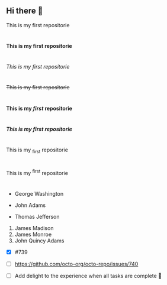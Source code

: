 ## Hi there 👋
This is my first repositorie
#
**This is my first repositorie**
#
*This is my first repositorie*
#
~~This is my first repositorie~~
#
**This is my _first_ repositorie**
#
***This is my first repositorie***
#
This is my <sub>first</sub> repositorie
#
This is my <sup>first</sup> repositorie
#
- George Washington
* John Adams
+ Thomas Jefferson
1. James Madison
1. James Monroe
1. John Quincy Adams

- [x] #739
- [ ] https://github.com/octo-org/octo-repo/issues/740
- [ ] Add delight to the experience when all tasks are complete :tada:


<!--

**Here are some ideas to get you started:**

🙋‍♀️ A short introduction - what is your organization all about?
🌈 Contribution guidelines - how can the community get involved?
👩‍💻 Useful resources - where can the community find your docs? Is there anything else the community should know?
🍿 Fun facts - what does your team eat for breakfast?
🧙 Remember, you can do mighty things with the power of [Markdown](https://docs.github.com/github/writing-on-github/getting-started-with-writing-and-formatting-on-github/basic-writing-and-formatting-syntax)
-->
